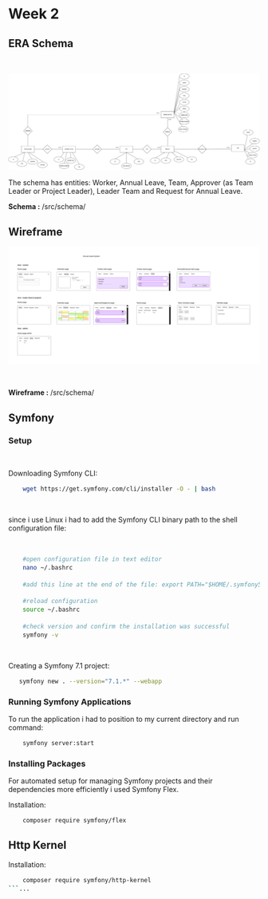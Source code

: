 # Week 2

## ERA Schema

<br>

![ER Dijagram](src/schema/AnnualLeaveSchema.drawio.png)
<br>

The schema has entities: Worker, Annual Leave, Team, Approver (as Team Leader or Project Leader), Leader Team and Request for Annual Leave. <br>

**Schema :** /src/schema/

## Wireframe

![Wireframe Sketch](src/schema/wireframe-project-template%202%20sketches%20(Community).jpg)

<br>

**Wireframe :** /src/schema/

## Symfony

### Setup

<br>

Downloading Symfony CLI:
<br>

```bash
    wget https://get.symfony.com/cli/installer -O - | bash
```
<br>

since i use Linux i had to add the Symfony CLI binary path to the shell configuration file:

<br>

```bash
    #open configuration file in text editor
    nano ~/.bashrc

    #add this line at the end of the file: export PATH="$HOME/.symfony5/bin:$PATH"

    #reload configuration
    source ~/.bashrc

    #check version and confirm the installation was successful
    symfony -v
```

<br>

Creating a Symfony 7.1 project:

```bash
   symfony new . --version="7.1.*" --webapp
```

### Running Symfony Applications

To run the application i had to position to my current directory and run command: <br>

```bash
    symfony server:start
```

### Installing Packages

For automated setup for managing Symfony projects and their dependencies more efficiently i used Symfony Flex. <br>

Installation: <br>

```bash
    composer require symfony/flex
```

## Http Kernel

Installation: <br>

```bash
    composer require symfony/http-kernel
```...